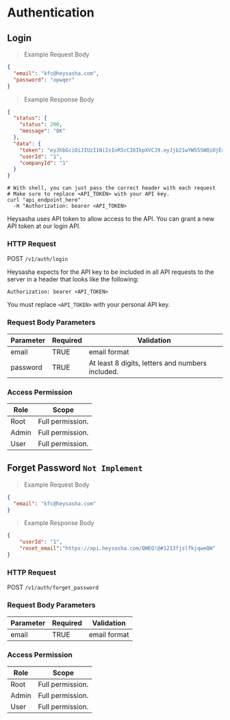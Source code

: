 # Authentication
## Login

> Example Request Body

```json
{
  "email": "kfc@heysasha.com",
  "password": "opwqer"
}
```

> Example Response Body

```json
{
  "status": {
    "status": 200,
    "message": "OK"
  },
  "data": {
    "token": "eyJhbGciOiJIUzI1NiIsInR5cCI6IkpXVCJ9.eyJjb21wYW55SWQiOjEsInVzZXJJZCI6MSwidXNlclJvbGUiOiJyb290IiwiaWF0IjoxNTU5NTU0NjUwLCJleHAiOjE1NTk1NjU0NTB9.hioKNZnAstYk8QRHJf-djiwK7kjr6Pjn8isc9W7_eyM",
    "userId": "1",
    "companyId": "1"
  }
}
```

```shell
# With shell, you can just pass the correct header with each request
# Make sure to replace <API_TOKEN> with your API key.
curl "api_endpoint_here"
  -H "Authorization: bearer <API_TOKEN>
```

<!-- ```javascript
const kittn = require('kittn');

let api = kittn.authorize('meowmeowmeow');
``` -->

Heysasha uses API token to allow access to the API. You can grant a new API token at our login API.

### HTTP Request
<span class="method-post">POST</span> `/v1/auth/login`


Heysasha expects for the API key to be included in all API requests to the server in a header that looks like the following:

`Authorization: bearer <API_TOKEN>`

<aside class="notice">
You must replace <code>&lt;API_TOKEN&gt;</code> with your personal API key.
</aside>

### Request Body Parameters
Parameter | Required | Validation
--------- | ----------- | -----------
email | TRUE | email format
password | TRUE | At least 8 digits, letters and numbers included.

### Access Permission
Role | Scope
---- | ----- 
Root | Full permission.
Admin | Full permission.
User  | Full permission.

## Forget Password `Not Implement`
> Example Request Body

```json
{
  "email": "kfc@heysasha.com"
}
```

> Example Response Body

```json
{
    "userId": "1",
    "reset_email":"https://api.heysasha.com/QWEQ!@#1213fjslfkjqweQW"
}
```

### HTTP Request
<span class="method-post">POST</span> `/v1/auth/forget_password`

### Request Body Parameters
Parameter | Required | Validation
--------- | ----------- | -----------
email | TRUE | email format

### Access Permission
Role | Scope
---- | ----- 
Root | Full permission.
Admin | Full permission.
User  | Full permission.

